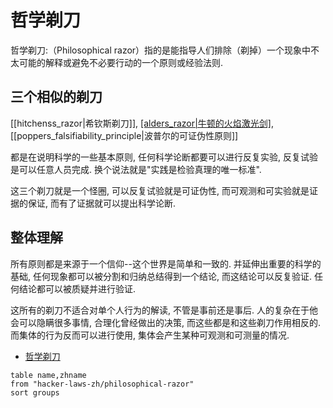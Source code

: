# 哲学剃刀

哲学剃刀:（Philosophical razor）指的是能指导人们排除（剃掉）一个现象中不太可能的解释或避免不必要行动的一个原则或经验法则.

## 三个相似的剃刀

[[hitchenss_razor|希钦斯剃刀]], [[alders_razor|牛顿的火焰激光剑]](阿尔德剃刀),[[poppers_falsifiability_principle|波普尔的可证伪性原则]]

都是在说明科学的一些基本原则, 任何科学论断都要可以进行反复实验, 反复试验是可以任意人员完成. 换个说法就是"实践是检验真理的唯一标准".

这三个剃刀就是一个怪圈, 可以反复试验就是可证伪性, 而可观测和可实验就是证据的保证, 而有了证据就可以提出科学论断.

## 整体理解

所有原则都是来源于一个信仰\-\-这个世界是简单和一致的. 并延伸出重要的科学的基础, 任何现象都可以被分割和归纳总结得到一个结论, 而这结论可以反复验证. 任何结论都可以被质疑并进行验证.

这所有的剃刀不适合对单个人行为的解读, 不管是事前还是事后. 人的复杂在于他会可以隐瞒很多事情, 合理化曾经做出的决策, 而这些都是和这些剃刀作用相反的. 而集体的行为反而可以进行使用, 集体会产生某种可观测和可测量的情况.

* [哲学剃刀](https://zh.wikipedia.org/wiki/%E5%93%B2%E5%AD%A6%E5%89%83%E5%88%80)

```dataview
table name,zhname
from "hacker-laws-zh/philosophical-razor"
sort groups
```
